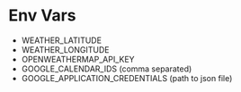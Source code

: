 # Env Vars
- WEATHER_LATITUDE
- WEATHER_LONGITUDE
- OPENWEATHERMAP_API_KEY
- GOOGLE_CALENDAR_IDS (comma separated)
- GOOGLE_APPLICATION_CREDENTIALS (path to json file)